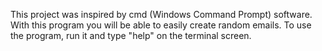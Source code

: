 This project was inspired by cmd (Windows Command Prompt) software.
With this program you will be able to easily create random emails.
To use the program, run it and type "help" on the terminal screen.
